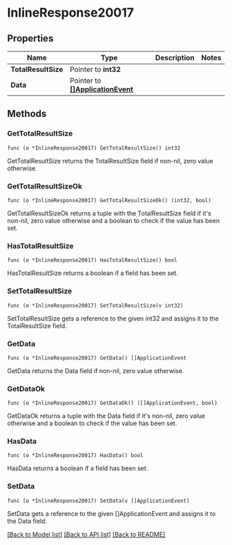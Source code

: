 # InlineResponse20017

## Properties

Name | Type | Description | Notes
------------ | ------------- | ------------- | -------------
**TotalResultSize** | Pointer to **int32** |  | 
**Data** | Pointer to [**[]ApplicationEvent**](ApplicationEvent.md) |  | 

## Methods

### GetTotalResultSize

`func (o *InlineResponse20017) GetTotalResultSize() int32`

GetTotalResultSize returns the TotalResultSize field if non-nil, zero value otherwise.

### GetTotalResultSizeOk

`func (o *InlineResponse20017) GetTotalResultSizeOk() (int32, bool)`

GetTotalResultSizeOk returns a tuple with the TotalResultSize field if it's non-nil, zero value otherwise
and a boolean to check if the value has been set.

### HasTotalResultSize

`func (o *InlineResponse20017) HasTotalResultSize() bool`

HasTotalResultSize returns a boolean if a field has been set.

### SetTotalResultSize

`func (o *InlineResponse20017) SetTotalResultSize(v int32)`

SetTotalResultSize gets a reference to the given int32 and assigns it to the TotalResultSize field.

### GetData

`func (o *InlineResponse20017) GetData() []ApplicationEvent`

GetData returns the Data field if non-nil, zero value otherwise.

### GetDataOk

`func (o *InlineResponse20017) GetDataOk() ([]ApplicationEvent, bool)`

GetDataOk returns a tuple with the Data field if it's non-nil, zero value otherwise
and a boolean to check if the value has been set.

### HasData

`func (o *InlineResponse20017) HasData() bool`

HasData returns a boolean if a field has been set.

### SetData

`func (o *InlineResponse20017) SetData(v []ApplicationEvent)`

SetData gets a reference to the given []ApplicationEvent and assigns it to the Data field.


[[Back to Model list]](../README.md#documentation-for-models) [[Back to API list]](../README.md#documentation-for-api-endpoints) [[Back to README]](../README.md)


